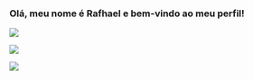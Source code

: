 ### Olá, meu nome é Rafhael e bem-vindo ao meu perfil!
<div>

<a href="https://github.com/RafhaelMatias"></a><a href="https://wa.me/5583996204641?text=Eu%20quero%20fazer%20um%20pedido" rel="nofollow" target=blank><img src="https://encrypted-tbn0.gstatic.com/images?q=tbn:ANd9GcSz4d0ircXm9CPcDJBI8aHnnlqxEufZ7bCVKzqE6hePvviFI7wFk30u&usqp=CAU" data-canonical-src="https://img.shields.io/badge/WhatsApp-25D366?style=for-the-badge&amp;logo=whatsapp&amp;logoColor=white" style="max-width: 100%;"></a>
  
<a href="mailto:rafhael.matias@gmail.com"><img src="https://encrypted-tbn0.gstatic.com/images?q=tbn:ANd9GcTE32rtlaQX4dDxXzXWOYzCSfNXFWpz-Oi8tHcZJXfCdji4quCYSvRH&usqp=CAU" data-canonical-src="https://img.shields.io/badge/Gmail-D14836?style=for-the-badge&amp;logo=gmail&amp;logoColor=white" style="max-width: 100%;"></a>
  
<a href="https://instagram.com/rafhaelmatias" rel="nofollow"><img src="https://encrypted-tbn0.gstatic.com/images?q=tbn:ANd9GcRFEEbHJkr2qmxusjcGhxKtxHGAhWgYs5KXtgaFSfdIvGIzCLJbbFLE&usqp=CAU" data-canonical-src="https://img.shields.io/badge/Instagram-E4405F?style=for-the-badge&amp;logo=instagram&amp;logoColor=white"></a>
  </div>
